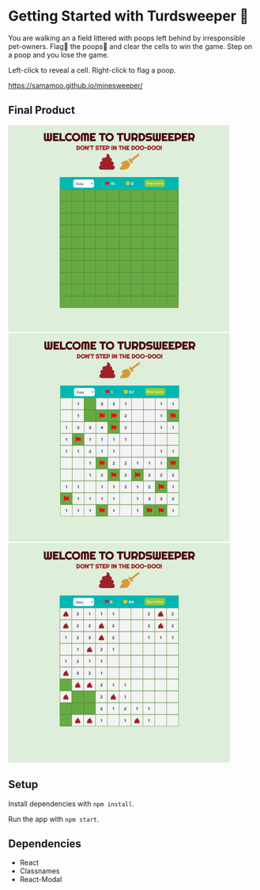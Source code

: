 # Getting Started with Turdsweeper :poop:

You are walking an a field littered with poops left behind by irresponsible pet-owners. Flag:triangular_flag_on_post: the poops:poop: and clear the cells to win the game. Step on a poop and you lose the game. 

Left-click to reveal a cell.
Right-click to flag a poop.

https://samamoo.github.io/minesweeper/

## Final Product

!["On Page Load"](https://github.com/samamoo/minesweeper/blob/master/public/images/Screen%20Shot%202021-08-27%20at%2011.22.49%20AM.png?raw=true)
!["Flag the suspected poops"](https://github.com/samamoo/minesweeper/blob/master/public/images/Screen%20Shot%202021-08-27%20at%2011.24.13%20AM.png?raw=true)
!["Don't step on a poop or you lose!"](https://github.com/samamoo/minesweeper/blob/master/public/images/Screen%20Shot%202021-08-27%20at%2011.22.33%20AM.png?raw=true)

## Setup

Install dependencies with `npm install`.

Run the app with `npm start`.

## Dependencies
- React
- Classnames
- React-Modal
